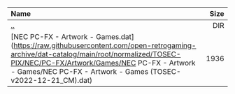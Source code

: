 |Name|Size|
|:---|---:|
|[..](../index.html)|DIR|
|[NEC PC-FX - Artwork - Games.dat](https://raw.githubusercontent.com/open-retrogaming-archive/dat-catalog/main/root/normalized/TOSEC-PIX/NEC/PC-FX/Artwork/Games/NEC PC-FX - Artwork - Games/NEC PC-FX - Artwork - Games (TOSEC-v2022-12-21_CM).dat)|1936|
